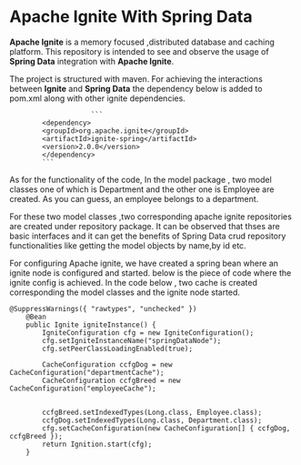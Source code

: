 # Apache Ignite With Spring Data
**Apache Ignite** is a memory focused ,distributed database and caching platform. This repository is intended to see and observe the usage of **Spring Data** integration with **Apache Ignite**.

The project is structured with maven. For achieving the interactions between **Ignite** and **Spring Data** the dependency below is added to pom.xml along with other ignite dependencies.

                        ```
			<dependency>
			<groupId>org.apache.ignite</groupId>
			<artifactId>ignite-spring</artifactId>
			<version>2.0.0</version>
			</dependency>
			```


As for the functionality of the code, In the model package , two model classes  one of which is Department and the other one is Employee are created. As you can guess, an employee belongs to a department. 

For these two model classes ,two corresponding apache ignite repositories are created under repository package. It can be observed that thses are basic interfaces and it can get the benefits of Spring Data crud repository functionalities like getting the model objects by name,by id etc. 

For configuring Apache ignite, we have created a spring bean where an ignite node is configured and started. below is the piece of code where the ignite config is achieved. In the code below , two cache is created corresponding the model classes and the ignite node started.

```
@SuppressWarnings({ "rawtypes", "unchecked" })
	@Bean
	public Ignite igniteInstance() {
		IgniteConfiguration cfg = new IgniteConfiguration();
		cfg.setIgniteInstanceName("springDataNode");
		cfg.setPeerClassLoadingEnabled(true);

		CacheConfiguration ccfgDog = new CacheConfiguration("departmentCache");
		CacheConfiguration ccfgBreed = new CacheConfiguration("employeeCache");
		
		
		ccfgBreed.setIndexedTypes(Long.class, Employee.class);
		ccfgDog.setIndexedTypes(Long.class, Department.class);
		cfg.setCacheConfiguration(new CacheConfiguration[] { ccfgDog, ccfgBreed });
		return Ignition.start(cfg);
	}
	
	


